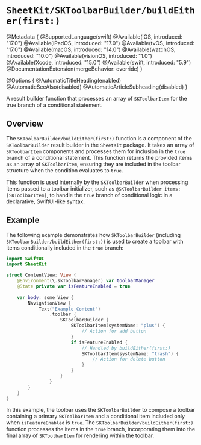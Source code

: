 # ``SheetKit/SKToolbarBuilder/buildEither(first:)``

@Metadata {
    @SupportedLanguage(swift)
    @Available(iOS, introduced: "17.0")
    @Available(iPadOS, introduced: "17.0")
    @Available(tvOS, introduced: "17.0")
    @Available(macOS, introduced: "14.0")
    @Available(watchOS, introduced: "10.0")
    @Available(visionOS, introduced: "1.0")
    @Available(Xcode, introduced: "15.0")
    @Available(swift, introduced: "5.9")
    @DocumentationExtension(mergeBehavior: override)
}

@Options {
    @AutomaticTitleHeading(enabled)
    @AutomaticSeeAlso(disabled)
    @AutomaticArticleSubheading(disabled)
}

A result builder function that processes an array of ``SKToolbarItem`` for the true branch of a conditional statement.

## Overview

The ``SKToolbarBuilder/buildEither(first:)`` function is a component of the ``SKToolbarBuilder`` result builder in the `SheetKit` package. It takes an array of `SKToolbarItem` components and processes them for inclusion in the `true` branch of a conditional statement. This function returns the provided items as an array of `SKToolbarItem`, ensuring they are included in the toolbar structure when the condition evaluates to `true`.

This function is used internally by the ``SKToolbarBuilder`` when processing items passed to a toolbar initializer, such as `@SKToolbarBuilder items: [SKToolbarItem]`, to handle the `true` branch of conditional logic in a declarative, SwiftUI-like syntax.

## Example

The following example demonstrates how ``SKToolbarBuilder`` (including ``SKToolbarBuilder/buildEither(first:)``) is used to create a toolbar with items conditionally included in the `true` branch:

```swift
import SwiftUI
import SheetKit

struct ContentView: View {
    @Environment(\.skToolbarManager) var toolbarManager
    @State private var isFeatureEnabled = true
    
    var body: some View {
        NavigationView {
            Text("Example Content")
                .toolbar {
                    SKToolbarBuilder {
                        SKToolbarItem(systemName: "plus") {
                            // Action for add button
                        }
                        if isFeatureEnabled {
                            // Handled by buildEither(first:)
                            SKToolbarItem(systemName: "trash") {
                                // Action for delete button
                            }
                        }
                    }
                }
        }
    }
}
```

In this example, the toolbar uses the ``SKToolbarBuilder`` to compose a toolbar containing a primary ``SKToolbarItem`` and a conditional item included only when `isFeatureEnabled` is `true`. The ``SKToolbarBuilder/buildEither(first:)`` function processes the items in the `true` branch, incorporating them into the final array of ``SKToolbarItem`` for rendering within the toolbar.
